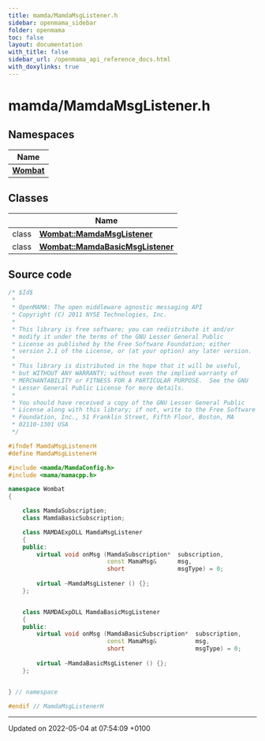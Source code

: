 ```yaml
---
title: mamda/MamdaMsgListener.h
sidebar: openmama_sidebar
folder: openmama
toc: false
layout: documentation
with_title: false
sidebar_url: /openmama_api_reference_docs.html
with_doxylinks: true
---
```


# mamda/MamdaMsgListener.h



## Namespaces

| Name           |
| -------------- |
| **[Wombat](namespaceWombat.html)**  |

## Classes

|                | Name           |
| -------------- | -------------- |
| class | **[Wombat::MamdaMsgListener](classWombat_1_1MamdaMsgListener.html)**  |
| class | **[Wombat::MamdaBasicMsgListener](classWombat_1_1MamdaBasicMsgListener.html)**  |




## Source code

```cpp
/* $Id$
 *
 * OpenMAMA: The open middleware agnostic messaging API
 * Copyright (C) 2011 NYSE Technologies, Inc.
 *
 * This library is free software; you can redistribute it and/or
 * modify it under the terms of the GNU Lesser General Public
 * License as published by the Free Software Foundation; either
 * version 2.1 of the License, or (at your option) any later version.
 *
 * This library is distributed in the hope that it will be useful,
 * but WITHOUT ANY WARRANTY; without even the implied warranty of
 * MERCHANTABILITY or FITNESS FOR A PARTICULAR PURPOSE.  See the GNU
 * Lesser General Public License for more details.
 *
 * You should have received a copy of the GNU Lesser General Public
 * License along with this library; if not, write to the Free Software
 * Foundation, Inc., 51 Franklin Street, Fifth Floor, Boston, MA
 * 02110-1301 USA
 */

#ifndef MamdaMsgListenerH
#define MamdaMsgListenerH

#include <mamda/MamdaConfig.h>
#include <mama/mamacpp.h>

namespace Wombat
{

    class MamdaSubscription;
    class MamdaBasicSubscription;

    class MAMDAExpDLL MamdaMsgListener
    {
    public:
        virtual void onMsg (MamdaSubscription*  subscription,
                            const MamaMsg&      msg,
                            short               msgType) = 0;
                            
        virtual ~MamdaMsgListener () {};
    };


    class MAMDAExpDLL MamdaBasicMsgListener
    {
    public:
        virtual void onMsg (MamdaBasicSubscription*  subscription,
                            const MamaMsg&           msg,
                            short                    msgType) = 0;
                            
        virtual ~MamdaBasicMsgListener () {};
    };


} // namespace

#endif // MamdaMsgListenerH
```


-------------------------------

Updated on 2022-05-04 at 07:54:09 +0100

